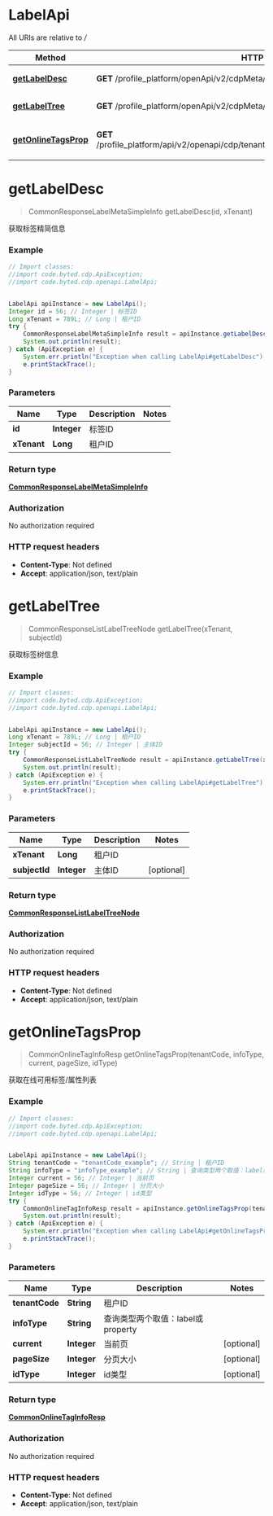 # LabelApi

All URIs are relative to */*

Method | HTTP request | Description
------------- | ------------- | -------------
[**getLabelDesc**](LabelApi.md#getLabelDesc) | **GET** /profile_platform/openApi/v2/cdpMeta/labelSystem/label/info/{id} | 获取标签精简信息
[**getLabelTree**](LabelApi.md#getLabelTree) | **GET** /profile_platform/openApi/v2/cdpMeta/labelSystem/labelTreeNode | 获取标签树信息
[**getOnlineTagsProp**](LabelApi.md#getOnlineTagsProp) | **GET** /profile_platform/api/v2/openapi/cdp/tenants/{tenantCode}/profiles/onlineTags/{infoType} | 获取在线可用标签/属性列表

<a name="getLabelDesc"></a>
# **getLabelDesc**
> CommonResponseLabelMetaSimpleInfo getLabelDesc(id, xTenant)

获取标签精简信息

### Example
```java
// Import classes:
//import code.byted.cdp.ApiException;
//import code.byted.cdp.openapi.LabelApi;


LabelApi apiInstance = new LabelApi();
Integer id = 56; // Integer | 标签ID
Long xTenant = 789L; // Long | 租户ID
try {
    CommonResponseLabelMetaSimpleInfo result = apiInstance.getLabelDesc(id, xTenant);
    System.out.println(result);
} catch (ApiException e) {
    System.err.println("Exception when calling LabelApi#getLabelDesc");
    e.printStackTrace();
}
```

### Parameters

Name | Type | Description  | Notes
------------- | ------------- | ------------- | -------------
 **id** | **Integer**| 标签ID |
 **xTenant** | **Long**| 租户ID |

### Return type

[**CommonResponseLabelMetaSimpleInfo**](CommonResponseLabelMetaSimpleInfo.md)

### Authorization

No authorization required

### HTTP request headers

 - **Content-Type**: Not defined
 - **Accept**: application/json, text/plain

<a name="getLabelTree"></a>
# **getLabelTree**
> CommonResponseListLabelTreeNode getLabelTree(xTenant, subjectId)

获取标签树信息

### Example
```java
// Import classes:
//import code.byted.cdp.ApiException;
//import code.byted.cdp.openapi.LabelApi;


LabelApi apiInstance = new LabelApi();
Long xTenant = 789L; // Long | 租户ID
Integer subjectId = 56; // Integer | 主体ID
try {
    CommonResponseListLabelTreeNode result = apiInstance.getLabelTree(xTenant, subjectId);
    System.out.println(result);
} catch (ApiException e) {
    System.err.println("Exception when calling LabelApi#getLabelTree");
    e.printStackTrace();
}
```

### Parameters

Name | Type | Description  | Notes
------------- | ------------- | ------------- | -------------
 **xTenant** | **Long**| 租户ID |
 **subjectId** | **Integer**| 主体ID | [optional]

### Return type

[**CommonResponseListLabelTreeNode**](CommonResponseListLabelTreeNode.md)

### Authorization

No authorization required

### HTTP request headers

 - **Content-Type**: Not defined
 - **Accept**: application/json, text/plain

<a name="getOnlineTagsProp"></a>
# **getOnlineTagsProp**
> CommonOnlineTagInfoResp getOnlineTagsProp(tenantCode, infoType, current, pageSize, idType)

获取在线可用标签/属性列表

### Example
```java
// Import classes:
//import code.byted.cdp.ApiException;
//import code.byted.cdp.openapi.LabelApi;


LabelApi apiInstance = new LabelApi();
String tenantCode = "tenantCode_example"; // String | 租户ID
String infoType = "infoType_example"; // String | 查询类型两个取值：label或property
Integer current = 56; // Integer | 当前页
Integer pageSize = 56; // Integer | 分页大小
Integer idType = 56; // Integer | id类型
try {
    CommonOnlineTagInfoResp result = apiInstance.getOnlineTagsProp(tenantCode, infoType, current, pageSize, idType);
    System.out.println(result);
} catch (ApiException e) {
    System.err.println("Exception when calling LabelApi#getOnlineTagsProp");
    e.printStackTrace();
}
```

### Parameters

Name | Type | Description  | Notes
------------- | ------------- | ------------- | -------------
 **tenantCode** | **String**| 租户ID |
 **infoType** | **String**| 查询类型两个取值：label或property |
 **current** | **Integer**| 当前页 | [optional]
 **pageSize** | **Integer**| 分页大小 | [optional]
 **idType** | **Integer**| id类型 | [optional]

### Return type

[**CommonOnlineTagInfoResp**](CommonOnlineTagInfoResp.md)

### Authorization

No authorization required

### HTTP request headers

 - **Content-Type**: Not defined
 - **Accept**: application/json, text/plain

